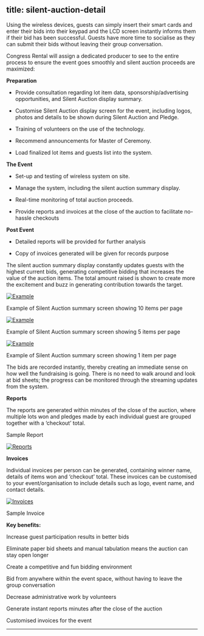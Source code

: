  title: silent-auction-detail
----------------------------------------------------------

Using the wireless devices, guests can simply insert their smart cards and enter their bids into their keypad and the LCD screen instantly informs them if their bid has been successful. Guests have more time to socialise as they can submit their bids without leaving their group conversation.

Congress Rental will assign a dedicated producer to see to the entire process to ensure the event goes smoothly and silent auction proceeds are maximized:

**Preparation**

 -  Provide consultation regarding lot item data, sponsorship/advertising opportunities, and Silent Auction display summary.

 -  Customise Silent Auction display screen for the event, including logos, photos and details to be shown during Silent Auction and Pledge.

 -  Training of volunteers on the use of the technology.

 -  Recommend announcements for Master of Ceremony.

 -  Load finalized lot items and guests list into the system.

**The Event**

 -  Set-up and testing of wireless system on site.

 -  Manage the system, including the silent auction summary display.

 -  Real-time monitoring of total auction proceeds.

 -  Provide reports and invoices at the close of the auction to facilitate no- hassle checkouts

**Post Event**

 -  Detailed reports will be provided for further analysis

 -  Copy of invoices generated will be given for records purpose

The silent auction summary display constantly updates guests with the highest current bids, generating competitive bidding that increases the value of the auction items. The total amount raised is shown to create more the excitement and buzz in generating contribution towards the target.

[ ![Example](/wp-content/uploads/2011/09/120-300x228.jpg)](/wp-content/uploads/2011/09/120.jpg)

Example of Silent Auction summary screen showing 10 items per page

[ ![Example](/wp-content/uploads/2011/09/212-300x228.jpg)](/wp-content/uploads/2011/09/212.jpg)

Example of Silent Auction summary screen showing 5 items per page

[ ![Example](/wp-content/uploads/2011/09/36-300x228.jpg)](/wp-content/uploads/2011/09/36.jpg)

Example of Silent Auction summary screen showing 1 item per page

The bids are recorded instantly, thereby creating an immediate sense on how well the fundraising is going. There is no need to walk around and look at bid sheets; the progress can be monitored through the streaming updates from the system.

**Reports**

The reports are generated within minutes of the close of the auction, where multiple lots won and pledges made by each individual guest are grouped together with a ‘checkout’ total.

Sample Report

[ ![Reports](/wp-content/uploads/2011/09/172-300x187.png)](/wp-content/uploads/2011/09/172.png)

**Invoices**

Individual invoices per person can be generated, containing winner name, details of items won and ‘checkout’ total. These invoices can be customised to your event/organisation to include details such as logo, event name, and contact details.

[ ![Invoices](/wp-content/uploads/2011/09/201-212x300.png)](/wp-content/uploads/2011/09/201.png)

Sample Invoice

**Key benefits:**

Increase guest participation results in better bids

Eliminate paper bid sheets and manual tabulation means the auction can stay open longer

Create a competitive and fun bidding environment

Bid from anywhere within the event space, without having to leave the group conversation

Decrease administrative work by volunteers

Generate instant reports minutes after the close of the auction

Customised invoices for the event




----------------------------------------------------------
